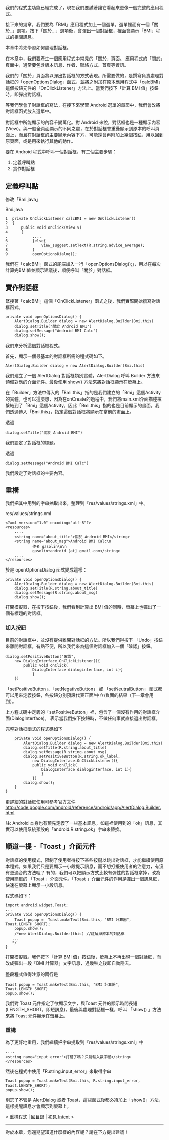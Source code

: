 我們的程式主功能已經完成了，現在我們要試著讓它看起來更像一個完整的應用程式。

接下來的幾章，我們要為「BMI」應用程式加上一個選單。選單裡面有一個「關於..」選項。按下「關於...」選項後，會彈出一個對話框，裡面會顯示「BMI」程式的相關訊息。

本章中將先學習如何處理對話框。

在本章中，我們要產生一個應用程式中常見的「關於」頁面。
應用程式的「關於」頁面中，通常要包含版本訊息、作者、聯絡方式、首頁等資訊。

我們的「關於」頁面將以彈出對話框的方式表現。所需要做的，是撰寫負責處理對話框的「openOptionsDialog」函式，並將之附加在原本應用程式中「calcBMI」這個按鈕元件的「OnClickListener」方法上。當我們按下「計算 BMI 值」按鈕時，即彈出對話框。

等我們學會了對話框的寫法，在接下來學習 Android 選單的章節中，我們會改將對話框函式放入選單中。

對話框中所能顯示的內容千變萬化。對 Android 來說，對話框也是一種顯示內容(View)。與一般全頁面顯示的不同之處，在於對話框會重疊顯示到原本的呼叫頁面上，而且在對話框的主要顯示內容下方，可能還會再附加上幾個按鈕，用以回到原頁面，或是用來執行其他的動作。

要在 Android 程式中呼叫一個對話框，有二個主要步驟：

  1. 定義呼叫點
  1. 實作對話框

## 定義呼叫點 ##

修改「Bmi.java」

Bmi.java
```
1  private OnClickListener calcBMI = new OnClickListener()
2  {
3      public void onClick(View v)
4      {
.           ....
6           }else{
7               view_suggest.setText(R.string.advice_average);
8           }
9           openOptionsDialog(); 
```

我們在「calcBMI」函式的尾端加入一行「openOptionsDialog();」，用以在每次計算完BMI值並顯示建議後，順便呼叫「關於」對話框。

## 實作對話框 ##

緊接著「calcBMI」這個「OnClickListener」函式之後，我們實際開始撰寫對話框函式。

```
private void openOptionsDialog() {
    AlertDialog.Builder dialog = new AlertDialog.Builder(Bmi.this)
    dialog.setTitle("關於 Android BMI")
    dialog.setMessage("Android BMI Calc")
    dialog.show();
```

我們來分析這個對話框程式。

首先，顯示一個最基本的對話框所需的程式碼如下。

```
AlertDialog.Builder dialog = new AlertDialog.Builder(Bmi.this)
```

我們建立了一個 AlertDialog 對話框類別實體，AlertDialog 呼叫 Builder 方法來預備對應的介面元件。最後使用 show() 方法來將對話框顯示在螢幕上。

在「Builder」方法中傳入的「Bmi.this」指的是我們建立的「Bmi」這個Activity的實體。也可以這麼想，因為在onCreate的過程中，我們將main.xml介面描述檔繫結到了「Bmi」這個Activity，因此「Bmi.this」指的也是目前顯示的畫面。我們透過傳入「Bmi.this」，指定這個對話框將顯示在當前的畫面上。

透過
```
dialog.setTitle("關於 Android BMI")
```
我們設定了對話框的標題。

透過
```
dialog.setMessage("Android BMI Calc")
```
我們設定了對話框的主要內容。

## 重構 ##

我們把其中用到的字串抽取出來，整理到「res/values/strings.xml」中。

res/values/strings.xml
```
<?xml version="1.0" encoding="utf-8"?>
<resources>
    ....
    <string name="about_title">關於 Android BMI</string>
    <string name="about_msg">Android BMI Calc\n
    		作者 gasolin\n\n
    		gasolin+android [at] gmail.com</string>
    ....
</resources>
```

於是 openOptionsDialog 函式變成這樣：

```
private void openOptionsDialog() {
    AlertDialog.Builder dialog = new AlertDialog.Builder(Bmi.this)
    dialog.setTitle(R.string.about_title)
    dialog.setMessage(R.string.about_msg)
    dialog.show();
```

打開模擬器，在按下按鈕後，我們看到計算出 BMI 值的同時，螢幕上也彈出了一個有標題的對話框。

### 加入按鈕 ###

目前的對話框中，並沒有提供離開對話框的方法。所以我們得按下 「Undo」按鈕來離開對話框，有點不便，所以我們來為這個對話框加入一個「確認」按鈕。

```
dialog.setPositiveButton("確認",
    new DialogInterface.OnClickListener(){
        public void onClick(
            DialogInterface dialoginterface, int i){
            }
    })
```

「setPositiveButton」、「setNegativeButton」 或  「setNeutralButton」 函式都可以用來定義按鈕，各按鈕分別預設代表正面/中立/負面的結果（下一章會用到）。

上方程式碼中定義的「setPositiveButton」裡，包含了一個沒有作用的對話框介面(DialogInterface)。
表示當我們按下按鈕時，不做任何事就直接退出對話框。

完整對話框函式的程式碼如下

```
	private void openOptionsDialog() {
		AlertDialog.Builder dialog = new AlertDialog.Builder(Bmi.this)
		dialog.setTitle(R.string.about_title)
		dialog.setMessage(R.string.about_msg)
		dialog.setPositiveButton(R.string.ok_label,
		    new DialogInterface.OnClickListener(){
			public void onClick(
				DialogInterface dialoginterface, int i){
				}
			})
		dialog.show();
	}
}
```

更詳細的對話框使用可參考官方文件
http://code.google.com/android/reference/android/app/AlertDialog.Builder.html

註: Android 本身也有預先定義了一些基本訊息，如這裡使用到的「ok」訊息，其實可以使用系統預設的「android.R.string.ok」字串來替換。

## 順道一提 -「Toast 」介面元件 ##

對話框的使用模式，限制了使用者得按下某些按鍵以跳出對話框，才能繼續使用原本程式。如果我們只是要顯示一小段提示訊息，而不想打擾使用者的注意力，有沒有更適合的方法哩？
有的，我們可以把顯示方式比較有彈性的對話框拿掉，改為使用簡單的 「Toast 」介面元件。「Toast 」介面元件的作用是彈出一個訊息框，快速在螢幕上顯示一小段訊息。

程式碼如下：
```
import android.widget.Toast;
...
private void openOptionsDialog() {
    Toast popup =  Toast.makeText(Bmi.this, "BMI 計算器", Toast.LENGTH_SHORT);
    popup.show();
    /*new AlertDialog.Builder(this) //註解掉原本的對話框
   ...
   */
}
```

打開模擬器。我們按下「計算 BMI 值」按鈕後，螢幕上不再出現一個對話框，而改成彈出一段「BMI 計算器」文字訊息，過幾秒之後即自動隱去。

整段程式值得注意的兩行是
```
Toast popup = Toast.makeText(Bmi.this, "BMI 計算器", Toast.LENGTH_SHORT)
popup.show();
```

我們對 Toast 元件指定了欲顯示文字，與Toast 元件的顯示時間長短(LENGTH\_SHORT，即短訊息)，最後與處理對話框一樣，呼叫 「show() 」方法來將 Toast 元件顯示在螢幕上。

### 重構 ###

為了更好地重用，我們繼續把字串提取到「res/values/strings.xml」中

```
....
<string name="input_error">打錯了嗎？只能輸入數字喔</string>
</resources>
```

然後在程式中使用「R.string.input\_error」來取得字串
```
Toast popup = Toast.makeText(Bmi.this, R.string.input_error, Toast.LENGTH_SHORT);
popup.show();
```

別忘了不管是 AlertDialog 或者 Toast，這些函式後都必須加上「show()」方法，這樣提醒訊息才會顯示到螢幕上。

<  [重構程式](BmiRefactor.md) | [回目錄](DiveIntoAndroid.md) | [初見 Intent](AndroidUrl.md) >


---


對於本章，您還期望知道什麼樣的內容呢？請在下方提出建議！